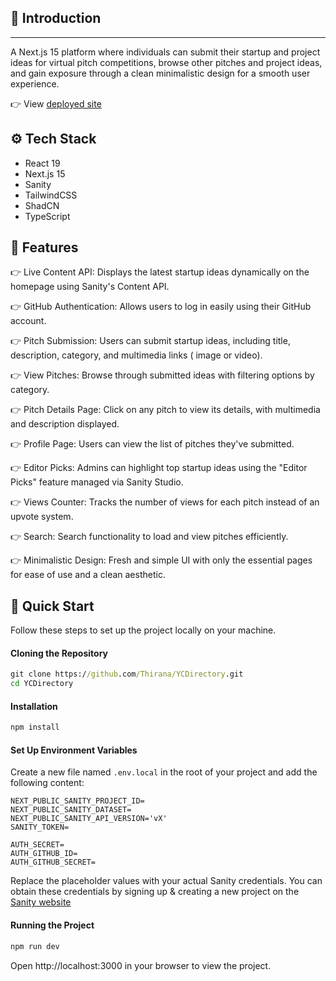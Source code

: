 ## 🤖 Introduction
***
A Next.js 15 platform where individuals can submit their startup and project ideas for virtual pitch competitions, browse other pitches and project ideas, and gain exposure through a clean minimalistic design for a smooth user experience.

👉 View [deployed site](https://yc-directory-tawny-two.vercel.app/)


## ⚙️ Tech Stack
* React 19
* Next.js 15
* Sanity
* TailwindCSS
* ShadCN
* TypeScript


## 🔋 Features
👉 Live Content API: Displays the latest startup ideas dynamically on the homepage using Sanity's Content API.

👉 GitHub Authentication: Allows users to log in easily using their GitHub account.

👉 Pitch Submission: Users can submit startup ideas, including title, description, category, and multimedia links ( image or video).

👉 View Pitches: Browse through submitted ideas with filtering options by category.

👉 Pitch Details Page: Click on any pitch to view its details, with multimedia and description displayed.

👉 Profile Page: Users can view the list of pitches they've submitted.

👉 Editor Picks: Admins can highlight top startup ideas using the "Editor Picks" feature managed via Sanity Studio.

👉 Views Counter: Tracks the number of views for each pitch instead of an upvote system.

👉 Search: Search functionality to load and view pitches efficiently.

👉 Minimalistic Design: Fresh and simple UI with only the essential pages for ease of use and a clean aesthetic.


## 🤸 Quick Start
Follow these steps to set up the project locally on your machine.

#### Cloning the Repository
```cmd
git clone https://github.com/Thirana/YCDirectory.git
cd YCDirectory
```

#### Installation
```cmd
npm install
```

#### Set Up Environment Variables
Create a new file named `.env.local` in the root of your project and add the following content:
```dotenv
NEXT_PUBLIC_SANITY_PROJECT_ID=
NEXT_PUBLIC_SANITY_DATASET=
NEXT_PUBLIC_SANITY_API_VERSION='vX'
SANITY_TOKEN=

AUTH_SECRET= 
AUTH_GITHUB_ID=
AUTH_GITHUB_SECRET=
```
Replace the placeholder values with your actual Sanity credentials. You can obtain these credentials by signing up & creating a new project on the [Sanity website](https://www.sanity.io/)

#### Running the Project
```cmd
npm run dev
```
Open http://localhost:3000 in your browser to view the project.
